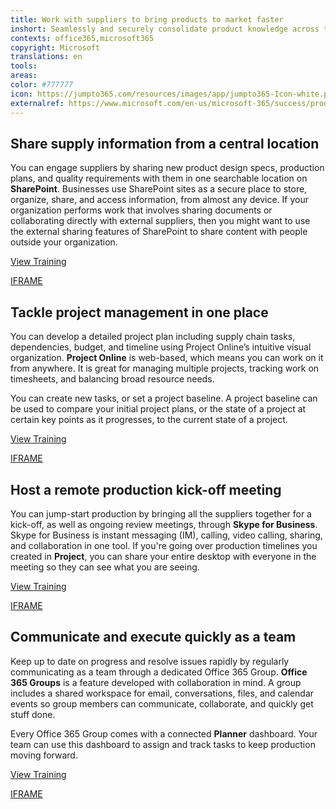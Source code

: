 ```yaml
---
title: Work with suppliers to bring products to market faster
inshort: Seamlessly and securely consolidate product knowledge across the supply chain and efficiently manage tasks, resources, and budget to keep product development and production on track.
contexts: office365,microsoft365
copyright: Microsoft
translations: en
tools: 
areas: 
color: #777777
icon: https://jumpto365.com/resources/images/app/jumpto365-Icon-white.png
externalref: https://www.microsoft.com/en-us/microsoft-365/success/productivitylibrary/work-with-suppliers-to-bring-products-to-market-faster
---
```


## Share supply information from a central location

You can engage suppliers by sharing new product design specs, production plans, and quality requirements with them in one searchable location on **SharePoint**. Businesses use SharePoint sites as a secure place to store, organize, share, and access information, from almost any device. If your organization performs work that involves sharing documents or collaborating directly with external suppliers, then you might want to use the external sharing features of SharePoint to share content with people outside your organization.

[View Training](https://support.office.com/en-US/article/Share-sites-or-documents-with-people-outside-your-organization-80E49744-E30F-44DB-8D51-16661B1D4232)

[IFRAME](https://www.microsoft.com/en-us/videoplayer/embed/RE1TUdP)

## Tackle project management in one place

You can develop a detailed project plan including supply chain tasks, dependencies, budget, and timeline using Project Online’s intuitive visual organization. **Project Online** is web-based, which means you can work on it from anywhere. It is great for managing multiple projects, tracking work on timesheets, and balancing broad resource needs.

You can create new tasks, or set a project baseline. A project baseline can be used to compare your initial project plans, or the state of a project at certain key points as it progresses, to the current state of a project.

[View Training](https://support.office.com/en-us/article/Get-started-with-Project-Online-e3e5f64f-ada5-4f9d-a578-130b2d4e5f11)

[IFRAME](https://www.microsoft.com/en-us/videoplayer/embed/RE1TjRc)

## Host a remote production kick-off meeting

You can jump-start production by bringing all the suppliers together for a kick-off, as well as ongoing review meetings, through **Skype for Business**. Skype for Business is instant messaging (IM), calling, video calling, sharing, and collaboration in one tool. If you're going over production timelines you created in **Project**, you can share your entire desktop with everyone in the meeting so they can see what you are seeing.

[View Training](https://support.office.com/en-US/article/Share-your-screen-in-Skype-for-Business-2d436dc9-d092-4ef1-83f1-dd9f7a7cd3fc)

[IFRAME](https://www.microsoft.com/en-us/videoplayer/embed/RE1TwTd)

## Communicate and execute quickly as a team

Keep up to date on progress and resolve issues rapidly by regularly communicating as a team through a dedicated Office 365 Group. **Office 365 Groups** is a feature developed with collaboration in mind. A group includes a shared workspace for email, conversations, files, and calendar events so group members can communicate, collaborate, and quickly get stuff done.

Every Office 365 Group comes with a connected **Planner** dashboard. Your team can use this dashboard to assign and track tasks to keep production moving forward.

[View Training](https://support.office.com/en-US/article/Get-started-quickly-with-Microsoft-Planner-4a9a13c6-3adf-4a60-a6fc-15c0b15e16fc)

[IFRAME](https://www.microsoft.com/en-us/videoplayer/embed/RE1TzhI)

